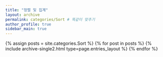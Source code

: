 ```yaml
---
title: "정렬 및 집계"
layout: archive
permalink: categories/Sort # 똑같이 맞추기
author_profile: true
sidebar_main: true
---
```




{% assign posts = site.categories.Sort %}
{% for post in posts %} {% include archive-single2.html type=page.entries_layout %} {% endfor %}
